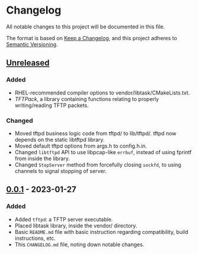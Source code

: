 # Changelog

All notable changes to this project will be documented in this file.

The format is based on [Keep a Changelog](https://keepachangelog.com/en/1.0.0/),
and this project adheres to [Semantic Versioning](https://semver.org/spec/v2.0.0.html).

## [Unreleased]

### Added

- RHEL-recommended compiler options to vendor/libtask/CMakeLists.txt.
- _TFTPack_, a library containing functions relating to properly writing/reading
  TFTP packets.

### Changed

- Moved tftpd business logic code from tftpd/ to lib/tftpd/. tftpd now depends
  on the static libtftpd library.
- Moved default tftpd options from args.h to config.h.in.
- Changed `libtftpd` API to use libpcap-like `errbuf`, instead of using fprintf
  from inside the library.
- Changed `StopServer` method from forcefully closing `sockfd`, to using
  channels to signal stopping of server.

## [0.0.1] - 2023-01-27

### Added

- Added `tftpd`: a TFTP server executable.
- Placed libtask library, inside the vendor/ directory.
- Basic `README.md` file with basic instruction regarding compatibility, build
  instructions, etc.
- This `CHANGELOG.md` file, noting down notable changes.

[unreleased]: https://github.com/rishvic/communicado/compare/v0.0.1...HEAD
[0.0.1]: https://github.com/rishvic/communicado/releases/tag/v0.0.1
